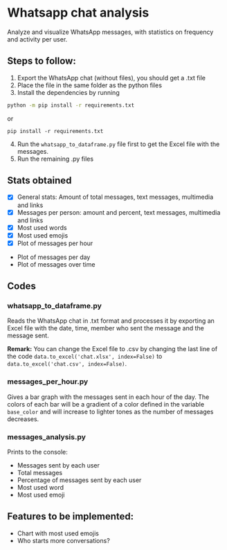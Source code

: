 # Whatsapp chat analysis
Analyze and visualize WhatsApp messages, with statistics on frequency and activity per user.

## Steps to follow:
1. Export the WhatsApp chat (without files), you should get a .txt file
2. Place the file in the same folder as the python files
3. Install the dependencies by running
```bash
python -m pip install -r requirements.txt
```
or
```
pip install -r requirements.txt
```
4. Run the `whatsapp_to_dataframe.py` file first to get the Excel file with the messages.
5. Run the remaining .py files

## Stats obtained
- [x] General stats: Amount of total messages, text messages, multimedia and links
- [x] Messages per person: amount and percent, text messages, multimedia and links
- [x] Most used words
- [x] Most used emojis
- [x] Plot of messages per hour
- Plot of messages per day
- Plot of messages over time

## Codes
### whatsapp_to_dataframe.py
Reads the WhatsApp chat in .txt format and processes it by exporting an Excel file with the date, time, member who sent the message and the message sent.

**Remark:** You can change the Excel file to .csv by changing the last line of the code `data.to_excel('chat.xlsx', index=False)` to `data.to_excel('chat.csv', index=False)`.

### messages_per_hour.py
Gives a bar graph with the messages sent in each hour of the day. The colors of each bar will be a gradient of a color defined in the variable `base_color` and will increase to lighter tones as the number of messages decreases.

### messages_analysis.py
Prints to the console:
- Messages sent by each user
- Total messages
- Percentage of messages sent by each user
- Most used word
- Most used emoji

## Features to be implemented:
- Chart with most used emojis
- Who starts more conversations?